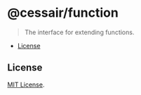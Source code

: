 # @cessair/function
> The interface for extending functions.

- [License](#license)

## License
[MIT License](https://github.com/cessair/cessair/blob/develop/LICENSE).
